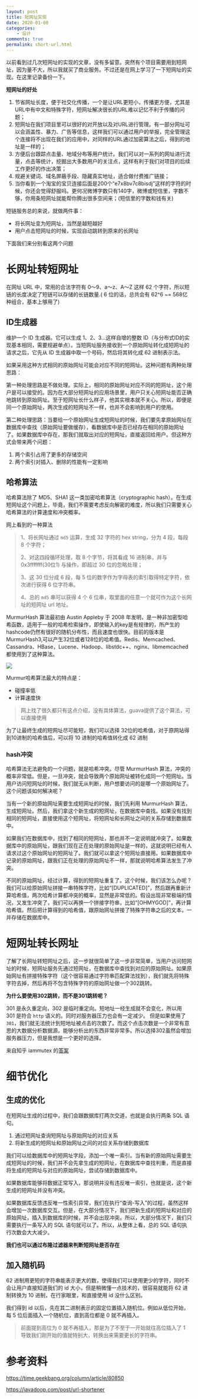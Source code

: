 ```yaml
---
layout: post
title: 短网址实现
date: 2020-01-08
categories:
    - 设计
comments: true
permalink: short-url.html
---
```


以前看到过几次短网址的实现的文章，没有多留意。突然有个项目需要用到短网址，因为量不大，所以我就买了商业服务。不过还是在网上学习了一下短网址的实现。在这里记录备份一下。

**短网址的好处**
1. 节省网址长度，便于社交化传播，一个是让URL更短小，传播更方便，尤其是URL中有中文和特殊字符，短网址解决很长的URL难以记忆不利于传播的问题；
2. 短网址在我们项目里可以很好的对开放以及对URL进行管理。有一部分网址可以会涵盖性、暴力、广告等信息，这样我们可以通过用户的举报，完全管理这个连接将不出现在我们的应用中，对同样的URL通过加密算法之后，得到的地址是一样的；
3. 方便后台跟踪点击量、地域分布等用户统计。我们可以对一系列的网址进行流量，点击等统计，挖掘出大多数用户的关注点，这样有利于我们对项目的后续工作更好的作出决策；
4. 规避关键词、域名屏蔽手段、隐藏真实地址，适合做付费推广链接；
5. 当你看到一个淘宝的宝贝连接后面是200个“e7x8bv7c8bisdj”这样的字符的时候，你还会觉得舒服吗。更何况微博字数只有140字，微博或短信里，字数不够，你用条短网址就能帮你腾出很多空间来；(短信里的字数和钱有关)

短链服务总的来说，就做两件事：

- 将长网址变为短网址，当然是越短越好
- 用户点击短网址的时候，实现自动跳转到原来的长网址

下面我们来分别看这两个问题

# 长网址转短网址
在网址 URL 中，常用的合法字符有 0～9、a～z、A～Z 这样 62 个字符，所以短链的长度决定了短链可以存储的长链数量.( 6 位的话，总共会有 62^6 ~= 568亿种组合，基本上够用了)

## ID生成器

维护一个 ID 生成器。它可以生成 1、2、3…这样自增的整数 ID（与分布式ID的实现基本相同，需要规避单点）。当短网址服务接收到一个原始网址转化成短网址的请求之后，它先从 ID 生成器中取一个号码，然后将其转化成 62 进制表示法。

如果采用这种方式相同的原始网址可能会对应不同的短网址。这种问题有两种处理思路：

第一种处理思路是不做处理。实际上，相同的原始网址对应不同的短网址，这个用户是可以接受的。因为在大部分短网址的应用场景里，用户只关心短网址能否正确地跳转到原始网址。至于短网址长什么样子，他其实根本就不关心。所以，即便是同一个原始网址，两次生成的短网址不一样，也并不会影响到用户的使用。

第二种处理思路：当要给一个原始网址生成短网址的时候，我们要先拿原始网址在数据库中查找（原始网址要做缓存），看数据库中是否已经存在相同的原始网址了。如果数据库中存在，那我们就取出对应的短网址，直接返回给用户。但这种方式会带来两个问题：

1. 两个索引占用了更多的存储空间
2. 两个索引对插入、删除的性能有一定影响

## 哈希算法

哈希算法除了 MD5、SHA1 这一类加密哈希算法（cryptographic hash）。在生成短网址这个问题上，毕竟，我们不需要考虑反向解密的难度，所以我们只需要关心哈希算法的计算速度和冲突概率。

网上看到的一种算法

> 1、将长网址通过 `md5` 运算，生成 32 字符的 hex string，分为 4 段，每段 8 个字符；
>
> 2、对这四段循环处理，取 8 个字节，将其看成 16 进制串，并与 0x3fffffff(30位1) 与操作，即超过 30 位的忽略处理；
>
> 3、这 30 位分成 6 段，每 5 位的数字作为字母表的索引取得特定字符，依次进行获得 6 位字符串。
>
> 4、总的 `md5` 串可以获得 4 个 6 位串，取里面的任意一个就可作为这个长网址的短网址 url 地址。

MurmurHash 算法最初由 Austin Appleby 于 2008 年发明，是一种非加密型哈希函数，适用于一般的哈希检索操作，即使输入的key是有规律的，所产生的hashcode仍然有很好的随机分布性，而且速度也很快。目前的版本是MurmurHash3,可以产生32位或者128位的哈希值。Redis、Memcached、Cassandra、HBase，Lucene、Hadoop、libstdc++、nginx、libmemcached都使用到了这种算法。

![](/assets/images/posts/short-url/short-url-1.png)

Murmur哈希算法最大的特点是：

- 碰撞率低
- 计算速度快


> 网上找了很久都只有这点介绍，没有具体算法，guava提供了这个算法，可以直接使用

为了让最终生成的短网址尽可能短，我们可以选择 32位的哈希值，对于原网站得到10进制的哈希值后，可以将 10 进制的哈希值转化成 62 进制

### hash冲突
哈希算法无法避免的一个问题，就是哈希冲突。尽管 MurmurHash 算法，冲突的概率非常低。但是，一旦冲突，就会导致两个原始网址被转化成同一个短网址。当用户访问短网址的时候，我们就无从判断，用户想要访问的是哪一个原始网址了。这个问题该如何解决呢？

当有一个新的原始网址需要生成短网址的时候，我们先利用 MurmurHash 算法，生成短网址。然后，我们拿这个新生成的短网址，在数据库中查找。如果没有找到相同的短网址，直接使用这个短网址，将短网址和长网址之间的关系存储到数据库中。

如果我们在数据库中，找到了相同的短网址，那也并不一定说明就冲突了。如果数据库中的原始网址，跟我们现在正在处理的原始网址是一样的，这就说明已经有人请求过这个原始网址的短网址了。我们就可以拿这个短网址直接用。如果数据库中记录的原始网址，跟我们正在处理的原始网址不一样，那就说明哈希算法发生了冲突。

不同的原始网址，经过计算，得到的短网址重复了。这个时候，我们该怎么办呢？我们可以给原始网址拼接一串特殊字符，比如“[DUPLICATED]”，然后跟再重新计算哈希值，两次哈希计算都冲突的概率，显然是非常低的。假设出现非常极端的情况，又发生冲突了，我们可以再换一个拼接字符串，比如“[OHMYGOD]”，再计算哈希值。然后把计算得到的哈希值，跟原始网址拼接了特殊字符串之后的文本，一并存储在数据库中。

# 短网址转长网址

了解了长网址转短网址之后，这一步就很简单了这一步非常简单，当用户访问短网址的时候，短网址服务先通过短网址，在数据库中查找到对应的原始网址。如果原始网址有拼接特殊字符（这个很容易通过字符串匹配算法找到），我们就先将特殊字符去掉，然后再将不包含特殊字符的原始网址做一个302跳转。

**为什么要使用302跳转，而不是301跳转呢？**

301 是永久重定向，302 是临时重定向。短地址一经生成就不会变化，所以用 301 是符合 `http` 语义的。同时对服务器压力也会有一定减少。
 但是如果使用了 `301`，我们就无法统计到短地址被点击的次数了。而这个点击次数是一个非常有意思的大数据分析数据源。能够分析出的东西非常非常多。所以选择302虽然会增加服务器压力，但是我想是一个更好的选择。

来自知乎 iammutex 的[答案](https://www.zhihu.com/question/29270034/answer/46446911)

# 细节优化

## 生成的优化
在短网址生成的过程中，我们会跟数据库打两次交道，也就是会执行两条 SQL 语句。

1. 通过短网址查询短网址与原始网址的对应关系
2. 将新生成的短网址和原始网址之间的对应关系存储到数据库

我们可以给数据库中的短网址字段，添加一个唯一索引。当有新的原始网址需要生成短网址的时候，我们并不会先拿生成的短网址，在数据库中查找判重，而是直接将生成的短网址与对应的原始网址，尝试存储到数据库中。

如果数据库能够将数据正常写入，那说明并没有违反唯一索引，也就是说，这个新生成的短网址并没有冲突。

如果数据库反馈违反唯一性索引异常，我们在执行“查询-写入”的过程，虽然这样会增加一次数据库交互。但是，在大部分情况下，我们把新生成的短网址和对应的原始网址，插入到数据库的时候，并不会出现冲突。所以，大部分情况下，我们只需要执行一条写入的 SQL 语句就可以了。所以，从整体上看，总的 SQL 语句执行次数会大大减少。

**我们也可以通过布隆过滤器来判断短网址是否存在**

## 加入随机码

62 进制用更短的字符串能表示更大的数，使得我们可以使用更少的字符，同时不会让用户直接知道我们的 id 大小，但是稍微懂一点技术的，很容易就能将 62 进制转换为 10 进制，在行家眼里，和直接使用 id 没什么区别。

我们得到 id 以后，先在其二进制表示的固定位置插入随机位。例如从低位开始，每 5 位后面插入一个随机位，直到高位都是 0 就不再插入。

> 前面提到高位为 0 就不再插入，那是为了不至于一开始就往高位插入了 1 导致我们刚开始的值就特别大，转换出来需要更长的字符串。

# 参考资料

https://time.geekbang.org/column/article/80850

https://javadoop.com/post/url-shortener

